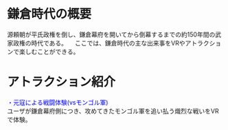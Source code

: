 # 鎌倉時代の概要
  源頼朝が平氏政権を倒し、鎌倉幕府を開いてから倒幕するまでの約150年間の武家政権の時代である。
  　ここでは、鎌倉時代の主な出来事をVRやアトラクションで楽しむことができる。


# アトラクション紹介
  <span style="color: blue;">・元寇による戦闘体験(vsモンゴル軍)</span>
  　　　　　　　　　　　　　　　　　　　　　　　　　　　　　　　ユーザが鎌倉幕府側につき、攻めてきたモンゴル軍を追い払う熾烈な戦いをVRで体験。
